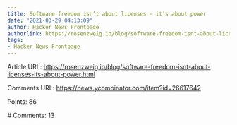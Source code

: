 ```yaml
---
title: Software freedom isn’t about licenses – it’s about power
date: "2021-03-29 04:13:09"
author: Hacker News Frontpage
authorlink: https://rosenzweig.io/blog/software-freedom-isnt-about-licenses-its-about-power.html
tags:
- Hacker-News-Frontpage
---
```


<p>Article URL: <a href="https://rosenzweig.io/blog/software-freedom-isnt-about-licenses-its-about-power.html">https://rosenzweig.io/blog/software-freedom-isnt-about-licenses-its-about-power.html</a></p>
<p>Comments URL: <a href="https://news.ycombinator.com/item?id=26617642">https://news.ycombinator.com/item?id=26617642</a></p>
<p>Points: 86</p>
<p># Comments: 13</p>
